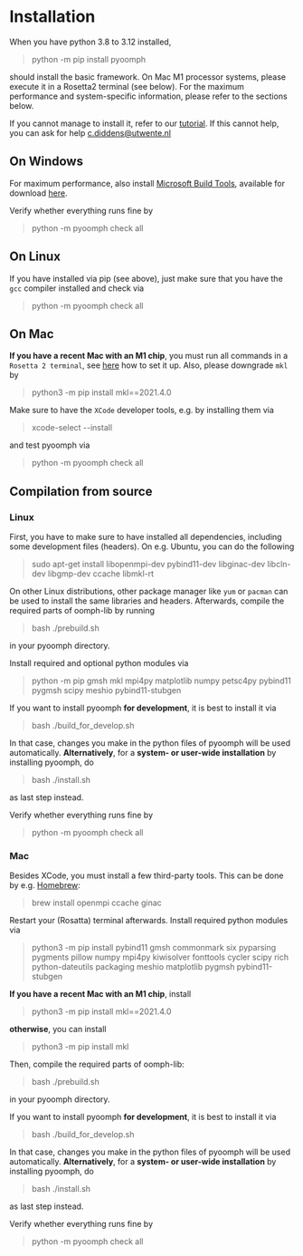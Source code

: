 # Installation

When you have python 3.8 to 3.12 installed, 

> python -m pip install pyoomph

should install the basic framework. On Mac M1 processor systems, please execute it in a Rosetta2 terminal (see below).
For the maximum performance and system-specific information, please refer to the sections below. 

If you cannot manage to install it, refer to our [tutorial](https://pyoomph.readthedocs.io/). If this cannot help, you can ask for help c.diddens@utwente.nl

## On Windows

For maximum performance, also install [Microsoft Build Tools](https://docs.microsoft.com/visualstudio/msbuild/msbuild), available for download [here](https://aka.ms/vs/16/release/vs_buildtools.exe). 

Verify whether everything runs fine by 

> python -m pyoomph check all

## On Linux

If you have installed via pip (see above), just make sure that you have the `gcc` compiler installed and check via

> python -m pyoomph check all

## On Mac

**If you have a recent Mac with an M1 chip**, you must run all commands  in a `Rosetta 2 terminal`, see [here](https://www.courier.com/blog/tips-and-tricks-to-setup-your-apple-m1-for-development/) how to set it up. Also, please downgrade `mkl` by

> python3 -m pip install mkl==2021.4.0

Make sure to have the `XCode` developer tools, e.g. by installing them via

> xcode-select --install

and test pyoomph via

> python -m pyoomph check all


## Compilation from source


### Linux

First, you have to make sure to have installed all dependencies, including some development files (headers). On e.g. Ubuntu, you can do the following

> sudo apt-get install libopenmpi-dev pybind11-dev libginac-dev libcln-dev libgmp-dev ccache libmkl-rt 

On other Linux distributions, other package manager like `yum` or `pacman` can be used to install the same libraries and headers.
Afterwards, compile the required parts of oomph-lib by running 

> bash ./prebuild.sh

in your pyoomph directory. 

Install required and optional python modules via

> python -m pip gmsh mkl mpi4py matplotlib numpy petsc4py pybind11 pygmsh scipy meshio pybind11-stubgen

If you want to install pyoomph **for development**, it is best to install it via 

> bash ./build_for_develop.sh

In that case, changes you make in the python files of pyoomph will be used automatically.
**Alternatively**, for a **system- or user-wide installation** by installing pyoomph, do

> bash ./install.sh

as last step instead.

Verify whether everything runs fine by 

> python -m pyoomph check all


### Mac

Besides XCode, you must install a few third-party tools. This can be done by e.g. [Homebrew](https://brew.sh):

> brew install openmpi ccache ginac

Restart your (Rosatta) terminal afterwards.
Install required python modules via

> python3 -m pip install pybind11 gmsh commonmark six pyparsing pygments pillow numpy mpi4py kiwisolver fonttools cycler scipy rich python-dateutils packaging meshio matplotlib pygmsh pybind11-stubgen

**If you have a recent Mac with an M1 chip**, install 

> python3 -m pip install mkl==2021.4.0

**otherwise**, you can install

> python3 -m pip install mkl

Then, compile the required parts of oomph-lib:

> bash ./prebuild.sh

in your pyoomph directory. 

If you want to install pyoomph **for development**, it is best to install it via 

> bash ./build_for_develop.sh

In that case, changes you make in the python files of pyoomph will be used automatically.
**Alternatively**, for a **system- or user-wide installation** by installing pyoomph, do

> bash ./install.sh

as last step instead.

Verify whether everything runs fine by 

> python -m pyoomph check all

